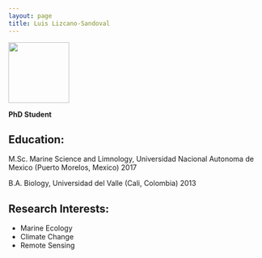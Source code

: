 ```yaml
---
layout: page
title: Luis Lizcano-Sandoval
---
```


<img src="https://raw.github.com/USF-IMARS/usf-imars.github.io/master/_students/photo_luis.jpg" width="120">


**PhD Student**

## Education:
M.Sc. Marine Science and Limnology, Universidad Nacional Autonoma de Mexico (Puerto Morelos, Mexico) 2017

B.A. Biology, Universidad del Valle (Cali, Colombia) 2013

## Research Interests:

* Marine Ecology
* Climate Change
* Remote Sensing
